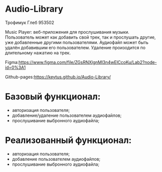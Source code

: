 # Audio-Library
 
Трофимук Глеб 953502

Music Player: веб-приложения для прослушивания музыки. Пользователь может как добавить свой трек, так и прослушать другие, уже добавленные другими пользователями. Аудиофайл может быть удалён добавившим его пользователем. Удаление произодится по длительному нажатию на трек.

Figma:https://www.figma.com/file/ZGsRNXlgnMl3n4wElCcoKu/Lab2?node-id=0%3A1

Github-pages:https://keytus.github.io/Audio-Library/

# Базовый функционал:

- авторизация пользователя;
- добавление/удаление пользователем аудиофайлов;
- прослушивание выбронного аудиофайла;

# Реализованный функционал:

- авторизация пользователя;
- добавление пользователем аудиофайлов;
- прослушивание выбронного аудиофайла;
